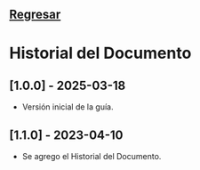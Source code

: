 [Regresar](README.md)
---

# Historial del Documento

## [1.0.0] - 2025-03-18
- Versión inicial de la guía.

## [1.1.0] - 2023-04-10
- Se agrego el Historial del Documento.


